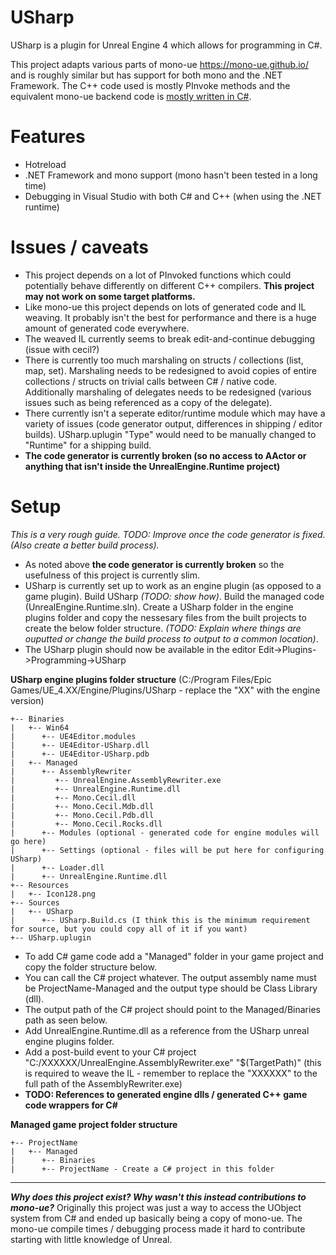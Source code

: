 # USharp

USharp is a plugin for Unreal Engine 4 which allows for programming in C#.

This project adapts various parts of mono-ue https://mono-ue.github.io/ and is roughly similar but has support for both mono and the .NET Framework. The C++ code used is mostly PInvoke methods and the equivalent mono-ue backend code is [mostly written in C#](https://github.com/pixeltris/USharp/tree/master/UnrealEngine.Runtime/UnrealEngine.Runtime/Internal).

# Features

- Hotreload
- .NET Framework and mono support (mono hasn't been tested in a long time) 
- Debugging in Visual Studio with both C# and C++ (when using the .NET runtime)

# Issues / caveats

- This project depends on a lot of PInvoked functions which could potentially behave differently on different C++ compilers. **This project may not work on some target platforms.**
- Like mono-ue this project depends on lots of generated code and IL weaving. It probably isn't the best for performance and there is a huge amount of generated code everywhere.
- The weaved IL currently seems to break edit-and-continue debugging (issue with cecil?)
- There is currently too much marshaling on structs / collections (list, map, set). Marshaling needs to be redesigned to avoid copies of entire collections / structs on trivial calls between C# / native code. Additionally marshaling of delegates needs to be redesigned (various issues such as being referenced as a copy of the delegate).
- There currently isn't a seperate editor/runtime module which may have a variety of issues (code generator output, differences in shipping / editor builds). USharp.uplugin "Type" would need to be manually changed to "Runtime" for a shipping build.
- **The code generator is currently broken (so no access to AActor or anything that isn't inside the UnrealEngine.Runtime project)**

# Setup

_This is a very rough guide. TODO: Improve once the code generator is fixed. (Also create a better build process)._

- As noted above **the code generator is currently broken** so the usefulness of this project is currently slim.
- USharp is currently set up to work as an engine plugin (as opposed to a game plugin). Build USharp _(TODO: show how)_. Build the managed code (UnrealEngine.Runtime.sln). Create a USharp folder in the engine plugins folder and copy the nessesary files from the built projects to create the below folder structure. _(TODO: Explain where things are ouputted or change the build process to output to a common location)_.
- The USharp plugin should now be available in the editor Edit->Plugins->Programming->USharp

**USharp engine plugins folder structure** (C:/Program Files/Epic Games/UE_4.XX/Engine/Plugins/USharp - replace the "XX" with the engine version)
```
+-- Binaries
|   +-- Win64
|      +-- UE4Editor.modules
|      +-- UE4Editor-USharp.dll
|      +-- UE4Editor-USharp.pdb
|   +-- Managed
|      +-- AssemblyRewriter
|         +-- UnrealEngine.AssemblyRewriter.exe
|         +-- UnrealEngine.Runtime.dll
|         +-- Mono.Cecil.dll
|         +-- Mono.Cecil.Mdb.dll
|         +-- Mono.Cecil.Pdb.dll
|         +-- Mono.Cecil.Rocks.dll
|      +-- Modules (optional - generated code for engine modules will go here)
|      +-- Settings (optional - files will be put here for configuring USharp)
|      +-- Loader.dll
|      +-- UnrealEngine.Runtime.dll
+-- Resources
|   +-- Icon128.png
+-- Sources
|   +-- USharp
|      +-- USharp.Build.cs (I think this is the minimum requirement for source, but you could copy all of it if you want)
+-- USharp.uplugin
```

- To add C# game code add a "Managed" folder in your game project and copy the folder structure below.
- You can call the C# project whatever. The output assembly name must be ProjectName-Managed and the output type should be Class Library (dll).
- The output path of the C# project should point to the Managed/Binaries path as seen below.
- Add UnrealEngine.Runtime.dll as a reference from the USharp unreal engine plugins folder.
- Add a post-build event to your C# project "C:/XXXXXX/UnrealEngine.AssemblyRewriter.exe" "$(TargetPath)" (this is required to weave the IL - remember to replace the "XXXXXX" to the full path of the AssemblyRewriter.exe)
- **TODO: References to generated engine dlls / generated C++ game code wrappers for C#**

**Managed game project folder structure**
```
+-- ProjectName
|   +-- Managed
|      +-- Binaries
|      +-- ProjectName - Create a C# project in this folder
```

---

**_Why does this project exist? Why wasn't this instead contributions to mono-ue?_** Originally this project was just a way to access the UObject system from C# and ended up basically being a copy of mono-ue. The mono-ue compile times / debugging process made it hard to contribute starting with little knowledge of Unreal.
